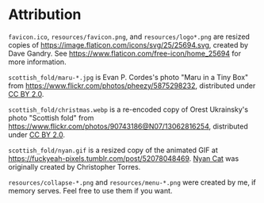 # Attribution

`favicon.ico`, `resources/favicon.png`, and `resources/logo*.png` are resized
copies of <https://image.flaticon.com/icons/svg/25/25694.svg>, created by Dave
Gandry. See <https://www.flaticon.com/free-icon/home_25694> for more
information.

`scottish_fold/maru-*.jpg` is Evan P. Cordes's photo "Maru in a Tiny Box" from
<https://www.flickr.com/photos/pheezy/5875298232>, distributed under [CC BY 2.0].

`scottish_fold/christmas.webp` is a re-encoded copy of Orest Ukrainsky's photo
"Scottish fold" from <https://www.flickr.com/photos/90743186@N07/13062816254>,
distributed under [CC BY 2.0].

`scottish_fold/nyan.gif` is a resized copy of the animated GIF at
<https://fuckyeah-pixels.tumblr.com/post/52078048469>. [Nyan Cat] was originally
created by Christopher Torres.

`resources/collapse-*.png` and `resources/menu-*.png` were created by me, if
memory serves. Feel free to use them if you want.

[CC BY 2.0]: https://creativecommons.org/licenses/by/2.0/
[Nyan Cat]: https://en.wikipedia.org/wiki/Nyan_Cat
